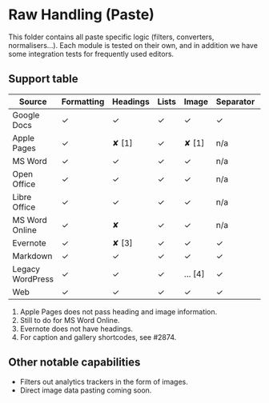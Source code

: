 # Raw Handling (Paste)

This folder contains all paste specific logic (filters, converters, normalisers...). Each module is tested on their own, and in addition we have some integration tests for frequently used editors.

## Support table

| Source           | Formatting | Headings | Lists | Image | Separator | Table |
| ---------------- | ---------- | -------- | ----- | ----- | --------- | ----- |
| Google Docs      | ✓          | ✓        | ✓     | ✓     | ✓         | ✓     |
| Apple Pages      | ✓          | ✘ [1]    | ✓     | ✘ [1] | n/a       | ✓     |
| MS Word          | ✓          | ✓        | ✓     | ✓     | n/a       | ✓     |
| Open Office      | ✓          | ✓        | ✓     | ✓     | n/a       | ✓     |
| Libre Office     | ✓          | ✓        | ✓     | ✓     | n/a       | ✓     |
| MS Word Online   | ✓          | ✘        | ✓     | ✓     | n/a       | ✓     |
| Evernote         | ✓          | ✘ [3]    | ✓     | ✓     | ✓         | ✓     |
| Markdown         | ✓          | ✓        | ✓     | ✓     | ✓         | ✓     |
| Legacy WordPress | ✓          | ✓        | ✓     | … [4] | ✓         | ✓     |
| Web              | ✓          | ✓        | ✓     | ✓     | ✓         | ✓     |


1. Apple Pages does not pass heading and image information.
2. Still to do for MS Word Online.
3. Evernote does not have headings.
4. For caption and gallery shortcodes, see #2874.

## Other notable capabilities

* Filters out analytics trackers in the form of images.
* Direct image data pasting coming soon.
